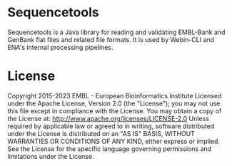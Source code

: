 # Sequencetools

Sequencetools is a Java library for reading and validating EMBL-Bank and GenBank flat files and related file formats. It is used by Webin-CLI and ENA's internal processing pipelines.

# License

Copyright 2015-2023 EMBL - European Bioinformatics Institute Licensed under the Apache License, Version 2.0 (the "License"); 
you may not use this file except in compliance with the License. 
You may obtain a copy of the License at: http://www.apache.org/licenses/LICENSE-2.0 
Unless required by applicable law or agreed to in writing, software distributed under the License is distributed on an "AS IS" BASIS, WITHOUT WARRANTIES OR CONDITIONS OF ANY KIND, either express or implied. See the License for the specific language governing permissions and limitations under the License.








